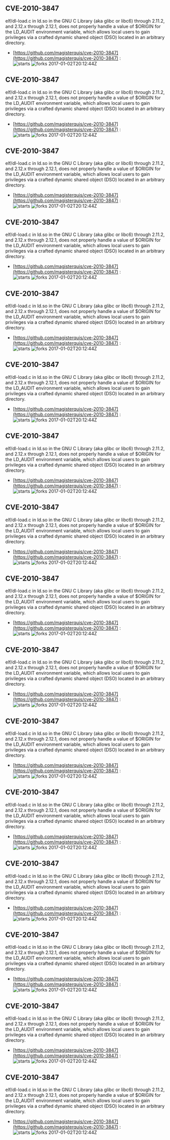 ## CVE-2010-3847
 elf/dl-load.c in ld.so in the GNU C Library (aka glibc or libc6) through 2.11.2, and 2.12.x through 2.12.1, does not properly handle a value of $ORIGIN for the LD_AUDIT environment variable, which allows local users to gain privileges via a crafted dynamic shared object (DSO) located in an arbitrary directory.

- [https://github.com/magisterquis/cve-2010-3847](https://github.com/magisterquis/cve-2010-3847) :  
![starts](https://img.shields.io/github/stars/magisterquis/cve-2010-3847.svg) 
![forks](https://img.shields.io/github/forks/magisterquis/cve-2010-3847.svg) 
2017-01-02T20:12:44Z

## CVE-2010-3847
 elf/dl-load.c in ld.so in the GNU C Library (aka glibc or libc6) through 2.11.2, and 2.12.x through 2.12.1, does not properly handle a value of $ORIGIN for the LD_AUDIT environment variable, which allows local users to gain privileges via a crafted dynamic shared object (DSO) located in an arbitrary directory.

- [https://github.com/magisterquis/cve-2010-3847](https://github.com/magisterquis/cve-2010-3847) :  
![starts](https://img.shields.io/github/stars/magisterquis/cve-2010-3847.svg) 
![forks](https://img.shields.io/github/forks/magisterquis/cve-2010-3847.svg) 
2017-01-02T20:12:44Z

## CVE-2010-3847
 elf/dl-load.c in ld.so in the GNU C Library (aka glibc or libc6) through 2.11.2, and 2.12.x through 2.12.1, does not properly handle a value of $ORIGIN for the LD_AUDIT environment variable, which allows local users to gain privileges via a crafted dynamic shared object (DSO) located in an arbitrary directory.

- [https://github.com/magisterquis/cve-2010-3847](https://github.com/magisterquis/cve-2010-3847) :  
![starts](https://img.shields.io/github/stars/magisterquis/cve-2010-3847.svg) 
![forks](https://img.shields.io/github/forks/magisterquis/cve-2010-3847.svg) 
2017-01-02T20:12:44Z

## CVE-2010-3847
 elf/dl-load.c in ld.so in the GNU C Library (aka glibc or libc6) through 2.11.2, and 2.12.x through 2.12.1, does not properly handle a value of $ORIGIN for the LD_AUDIT environment variable, which allows local users to gain privileges via a crafted dynamic shared object (DSO) located in an arbitrary directory.

- [https://github.com/magisterquis/cve-2010-3847](https://github.com/magisterquis/cve-2010-3847) :  
![starts](https://img.shields.io/github/stars/magisterquis/cve-2010-3847.svg) 
![forks](https://img.shields.io/github/forks/magisterquis/cve-2010-3847.svg) 
2017-01-02T20:12:44Z

## CVE-2010-3847
 elf/dl-load.c in ld.so in the GNU C Library (aka glibc or libc6) through 2.11.2, and 2.12.x through 2.12.1, does not properly handle a value of $ORIGIN for the LD_AUDIT environment variable, which allows local users to gain privileges via a crafted dynamic shared object (DSO) located in an arbitrary directory.

- [https://github.com/magisterquis/cve-2010-3847](https://github.com/magisterquis/cve-2010-3847) :  
![starts](https://img.shields.io/github/stars/magisterquis/cve-2010-3847.svg) 
![forks](https://img.shields.io/github/forks/magisterquis/cve-2010-3847.svg) 
2017-01-02T20:12:44Z

## CVE-2010-3847
 elf/dl-load.c in ld.so in the GNU C Library (aka glibc or libc6) through 2.11.2, and 2.12.x through 2.12.1, does not properly handle a value of $ORIGIN for the LD_AUDIT environment variable, which allows local users to gain privileges via a crafted dynamic shared object (DSO) located in an arbitrary directory.

- [https://github.com/magisterquis/cve-2010-3847](https://github.com/magisterquis/cve-2010-3847) :  
![starts](https://img.shields.io/github/stars/magisterquis/cve-2010-3847.svg) 
![forks](https://img.shields.io/github/forks/magisterquis/cve-2010-3847.svg) 
2017-01-02T20:12:44Z

## CVE-2010-3847
 elf/dl-load.c in ld.so in the GNU C Library (aka glibc or libc6) through 2.11.2, and 2.12.x through 2.12.1, does not properly handle a value of $ORIGIN for the LD_AUDIT environment variable, which allows local users to gain privileges via a crafted dynamic shared object (DSO) located in an arbitrary directory.

- [https://github.com/magisterquis/cve-2010-3847](https://github.com/magisterquis/cve-2010-3847) :  
![starts](https://img.shields.io/github/stars/magisterquis/cve-2010-3847.svg) 
![forks](https://img.shields.io/github/forks/magisterquis/cve-2010-3847.svg) 
2017-01-02T20:12:44Z

## CVE-2010-3847
 elf/dl-load.c in ld.so in the GNU C Library (aka glibc or libc6) through 2.11.2, and 2.12.x through 2.12.1, does not properly handle a value of $ORIGIN for the LD_AUDIT environment variable, which allows local users to gain privileges via a crafted dynamic shared object (DSO) located in an arbitrary directory.

- [https://github.com/magisterquis/cve-2010-3847](https://github.com/magisterquis/cve-2010-3847) :  
![starts](https://img.shields.io/github/stars/magisterquis/cve-2010-3847.svg) 
![forks](https://img.shields.io/github/forks/magisterquis/cve-2010-3847.svg) 
2017-01-02T20:12:44Z

## CVE-2010-3847
 elf/dl-load.c in ld.so in the GNU C Library (aka glibc or libc6) through 2.11.2, and 2.12.x through 2.12.1, does not properly handle a value of $ORIGIN for the LD_AUDIT environment variable, which allows local users to gain privileges via a crafted dynamic shared object (DSO) located in an arbitrary directory.

- [https://github.com/magisterquis/cve-2010-3847](https://github.com/magisterquis/cve-2010-3847) :  
![starts](https://img.shields.io/github/stars/magisterquis/cve-2010-3847.svg) 
![forks](https://img.shields.io/github/forks/magisterquis/cve-2010-3847.svg) 
2017-01-02T20:12:44Z

## CVE-2010-3847
 elf/dl-load.c in ld.so in the GNU C Library (aka glibc or libc6) through 2.11.2, and 2.12.x through 2.12.1, does not properly handle a value of $ORIGIN for the LD_AUDIT environment variable, which allows local users to gain privileges via a crafted dynamic shared object (DSO) located in an arbitrary directory.

- [https://github.com/magisterquis/cve-2010-3847](https://github.com/magisterquis/cve-2010-3847) :  
![starts](https://img.shields.io/github/stars/magisterquis/cve-2010-3847.svg) 
![forks](https://img.shields.io/github/forks/magisterquis/cve-2010-3847.svg) 
2017-01-02T20:12:44Z

## CVE-2010-3847
 elf/dl-load.c in ld.so in the GNU C Library (aka glibc or libc6) through 2.11.2, and 2.12.x through 2.12.1, does not properly handle a value of $ORIGIN for the LD_AUDIT environment variable, which allows local users to gain privileges via a crafted dynamic shared object (DSO) located in an arbitrary directory.

- [https://github.com/magisterquis/cve-2010-3847](https://github.com/magisterquis/cve-2010-3847) :  
![starts](https://img.shields.io/github/stars/magisterquis/cve-2010-3847.svg) 
![forks](https://img.shields.io/github/forks/magisterquis/cve-2010-3847.svg) 
2017-01-02T20:12:44Z

## CVE-2010-3847
 elf/dl-load.c in ld.so in the GNU C Library (aka glibc or libc6) through 2.11.2, and 2.12.x through 2.12.1, does not properly handle a value of $ORIGIN for the LD_AUDIT environment variable, which allows local users to gain privileges via a crafted dynamic shared object (DSO) located in an arbitrary directory.

- [https://github.com/magisterquis/cve-2010-3847](https://github.com/magisterquis/cve-2010-3847) :  
![starts](https://img.shields.io/github/stars/magisterquis/cve-2010-3847.svg) 
![forks](https://img.shields.io/github/forks/magisterquis/cve-2010-3847.svg) 
2017-01-02T20:12:44Z

## CVE-2010-3847
 elf/dl-load.c in ld.so in the GNU C Library (aka glibc or libc6) through 2.11.2, and 2.12.x through 2.12.1, does not properly handle a value of $ORIGIN for the LD_AUDIT environment variable, which allows local users to gain privileges via a crafted dynamic shared object (DSO) located in an arbitrary directory.

- [https://github.com/magisterquis/cve-2010-3847](https://github.com/magisterquis/cve-2010-3847) :  
![starts](https://img.shields.io/github/stars/magisterquis/cve-2010-3847.svg) 
![forks](https://img.shields.io/github/forks/magisterquis/cve-2010-3847.svg) 
2017-01-02T20:12:44Z

## CVE-2010-3847
 elf/dl-load.c in ld.so in the GNU C Library (aka glibc or libc6) through 2.11.2, and 2.12.x through 2.12.1, does not properly handle a value of $ORIGIN for the LD_AUDIT environment variable, which allows local users to gain privileges via a crafted dynamic shared object (DSO) located in an arbitrary directory.

- [https://github.com/magisterquis/cve-2010-3847](https://github.com/magisterquis/cve-2010-3847) :  
![starts](https://img.shields.io/github/stars/magisterquis/cve-2010-3847.svg) 
![forks](https://img.shields.io/github/forks/magisterquis/cve-2010-3847.svg) 
2017-01-02T20:12:44Z

## CVE-2010-3847
 elf/dl-load.c in ld.so in the GNU C Library (aka glibc or libc6) through 2.11.2, and 2.12.x through 2.12.1, does not properly handle a value of $ORIGIN for the LD_AUDIT environment variable, which allows local users to gain privileges via a crafted dynamic shared object (DSO) located in an arbitrary directory.

- [https://github.com/magisterquis/cve-2010-3847](https://github.com/magisterquis/cve-2010-3847) :  
![starts](https://img.shields.io/github/stars/magisterquis/cve-2010-3847.svg) 
![forks](https://img.shields.io/github/forks/magisterquis/cve-2010-3847.svg) 
2017-01-02T20:12:44Z

## CVE-2010-3847
 elf/dl-load.c in ld.so in the GNU C Library (aka glibc or libc6) through 2.11.2, and 2.12.x through 2.12.1, does not properly handle a value of $ORIGIN for the LD_AUDIT environment variable, which allows local users to gain privileges via a crafted dynamic shared object (DSO) located in an arbitrary directory.

- [https://github.com/magisterquis/cve-2010-3847](https://github.com/magisterquis/cve-2010-3847) :  
![starts](https://img.shields.io/github/stars/magisterquis/cve-2010-3847.svg) 
![forks](https://img.shields.io/github/forks/magisterquis/cve-2010-3847.svg) 
2017-01-02T20:12:44Z

